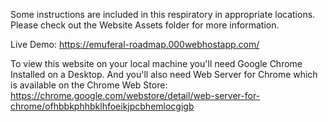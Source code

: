Some instructions are included in this respiratory in appropriate locations. Please check out the Website Assets folder for more information. 

Live Demo: https://emuferal-roadmap.000webhostapp.com/

To view this website on your local machine you'll need Google Chrome Installed on a Desktop. And you'll also need Web Server for Chrome which is available on the Chrome Web Store: https://chrome.google.com/webstore/detail/web-server-for-chrome/ofhbbkphhbklhfoeikjpcbhemlocgigb